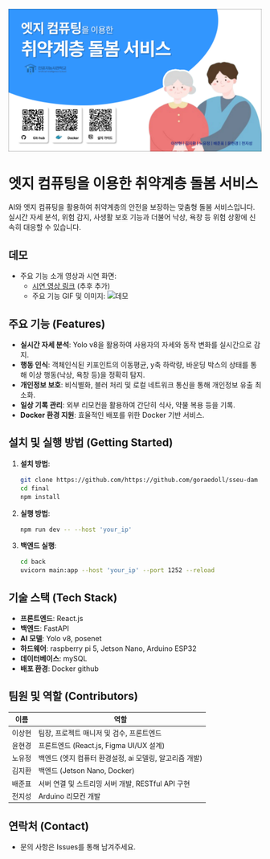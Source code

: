 ![프로젝트 로고](gitImages/mainScreen.png)


# 엣지 컴퓨팅을 이용한 취약계층 돌봄 서비스
AI와 엣지 컴퓨팅을 활용하여 취약계층의 안전을 보장하는 맞춤형 돌봄 서비스입니다. 실시간 자세 분석, 위험 감지, 사생활 보호 기능과 더불어 낙상, 욕창 등 위험 상황에 신속히 대응할 수 있습니다.

## 데모
- 주요 기능 소개 영상과 시연 화면:
  - [시연 영상 링크](#) (추후 추가)
  - 주요 기능 GIF 및 이미지:
    ![데모](assets/demo.gif)

## 주요 기능 (Features)
- **실시간 자세 분석**: Yolo v8을 활용하여 사용자의 자세와 동작 변화를 실시간으로 감지.
- **행동 인식**: 객체인식된 키포인트의 이동평균, y축 하락량, 바운딩 박스의 상태를 통해 이상 행동(낙상, 욕창 등)을 정확히 탐지.
- **개인정보 보호**: 비식별화, 블러 처리 및 로컬 네트워크 통신을 통해 개인정보 유출 최소화.
- **일상 기록 관리**: 외부 리모컨을 활용하여 간단히 식사, 약물 복용 등을 기록.
- **Docker 환경 지원**: 효율적인 배포를 위한 Docker 기반 서비스.

## 설치 및 실행 방법 (Getting Started)
1. **설치 방법**:
    ```bash
    git clone https://github.com/https://github.com/goraedoll/sseu-dam
    cd final
    npm install
    ```

2. **실행 방법**:
    ```bash
    npm run dev -- --host 'your_ip'
    ```

3. **백엔드 실행**:
      ```bash
      cd back
      uvicorn main:app --host 'your_ip' --port 1252 --reload
      ```

## 기술 스택 (Tech Stack)
- **프론트엔드**: React.js
- **백엔드**: FastAPI
- **AI 모델**: Yolo v8, posenet
- **하드웨어**: raspberry pi 5, Jetson Nano, Arduino ESP32
- **데이터베이스**: mySQL
- **배포 환경**: Docker github


## 팀원 및 역할 (Contributors)
| 이름     | 역할                     |
|----------|--------------------------|
| 이상현   | 팀장, 프로젝트 매니저 및 검수, 프론트엔드 |
| 윤현경   | 프론트엔드 (React.js, Figma UI/UX 설계) |
| 노유정   | 백엔드 (엣지 컴퓨터 환경설정, ai 모델링, 알고리즘 개발) |
| 김지환   | 백엔드 (Jetson Nano, Docker) |
| 배준표   | 서버 연결 및 스트리밍 서버 개발, RESTful API 구현 |
| 전지성   | Arduino 리모컨 개발 |

## 연락처 (Contact)
- 문의 사항은 Issues를 통해 남겨주세요.

